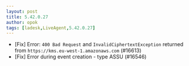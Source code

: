 ```yaml
---
layout: post
title: 5.42.0.27
author: opok
tags: [ladesk,LiveAgent,5.42.0.27]
---
```

- [Fix] Error: `400 Bad Request` and `InvalidCiphertextException` returned from `https://kms.eu-west-1.amazonaws.com` (#16613)
- [Fix] Error during event creation - type ASSU (#16546)
